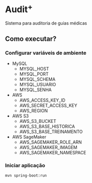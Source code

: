 # Audit<sup>+</sup>
Sistema para auditoria de guias médicas

## Como executar?

### Configurar variáveis de ambiente
- MySQL
    - MYSQL_HOST
    - MYSQL_PORT
    - MYSQL_SCHEMA
    - MYSQL_USUARIO
    - MYSQL_SENHA
- AWS
    - AWS_ACCESS_KEY_ID
    - AWS_SECRET_ACCESS_KEY
    - AWS_REGION
- AWS S3
    - AWS_S3_BUCKET
    - AWS_S3_BASE_HISTORICA
    - AWS_S3_BASE_TREINAMENTO
- AWS SageMaker
    - AWS_SAGEMAKER_ROLE_ARN
    - AWS_SAGEMAKER_IMAGEM
    - AWS_SAGEMAKER_NAMESPACE
    
### Iniciar aplicação
```mvn spring-boot:run```